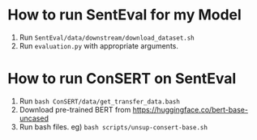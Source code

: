 # How to run SentEval for my Model

1. Run `SentEval/data/downstream/download_dataset.sh`
2. Run `evaluation.py` with appropriate arguments.


# How to run ConSERT on SentEval

1. Run `bash ConSERT/data/get_transfer_data.bash`
2. Download pre-trained BERT from https://huggingface.co/bert-base-uncased
3. Run bash files. eg) `bash scripts/unsup-consert-base.sh`
